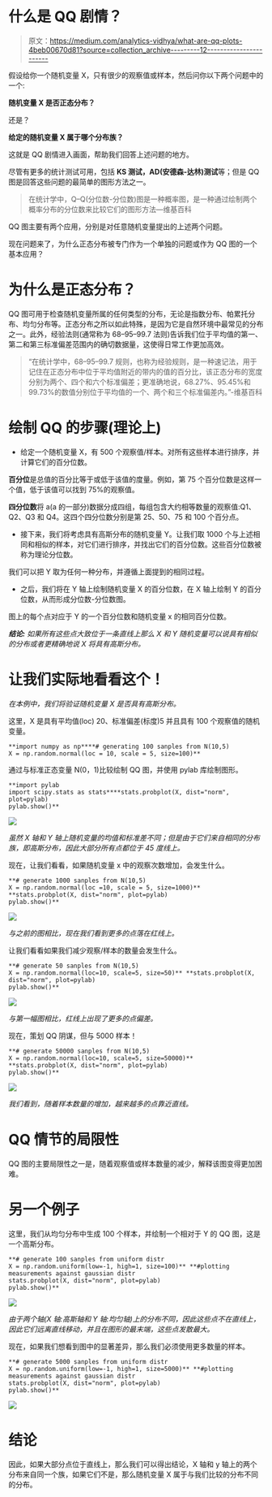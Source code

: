 # 什么是 QQ 剧情？

> 原文：<https://medium.com/analytics-vidhya/what-are-qq-plots-4beb00670d81?source=collection_archive---------12----------------------->

假设给你一个随机变量 X，只有很少的观察值或样本，然后问你以下两个问题中的一个:

**随机变量 X 是否正态分布？**

还是？

**给定的随机变量 X 属于哪个分布族？**

这就是 QQ 剧情进入画面，帮助我们回答上述问题的地方。

尽管有更多的统计测试可用，包括 **KS 测试，AD(安德森-达林)测试**等；但是 QQ 图是回答这些问题的最简单的图形方法之一。

> 在统计学中，Q–Q(分位数-分位数)图是一种概率图，是一种通过绘制两个概率分布的分位数来比较它们的图形方法—维基百科

QQ 图主要有两个应用，分别是对任意随机变量提出的上述两个问题。

现在问题来了，为什么正态分布被专门作为一个单独的问题或作为 QQ 图的一个基本应用？

# 为什么是正态分布？

QQ 图可用于检查随机变量所属的任何类型的分布，无论是指数分布、帕累托分布、均匀分布等。正态分布之所以如此特殊，是因为它是自然环境中最常见的分布之一。此外，经验法则(通常称为 68–95–99.7 法则)告诉我们位于平均值的第一、第二和第三标准偏差范围内的确切数据量，这使得日常工作更加高效。

> “在统计学中，68–95–99.7 规则，也称为经验规则，是一种速记法，用于记住在正态分布中位于平均值附近的带内的值的百分比，该正态分布的宽度分别为两个、四个和六个标准偏差；更准确地说，68.27%、95.45%和 99.73%的数值分别位于平均值的一个、两个和三个标准偏差内。”-维基百科

# 绘制 QQ 的步骤(理论上)

*   给定一个随机变量 X，有 500 个观察值/样本。对所有这些样本进行排序，并计算它们的百分位数。

**百分位**是总值的百分比等于或低于该值的度量。例如，第 75 个百分位数是这样一个值，低于该值可以找到 75%的观察值。

**四分位数**将 a(a 的一部分)数据分成四组，每组包含大约相等数量的观察值:Q1、Q2、Q3 和 Q4。这四个四分位数分别是第 25、50、75 和 100 个百分点。

*   接下来，我们将考虑具有高斯分布的随机变量 Y。让我们取 1000 个与上述相同和相似的样本，对它们进行排序，并找出它们的百分位数。这些百分位数被称为理论分位数。

我们可以把 Y 取为任何一种分布，并遵循上面提到的相同过程。

*   之后，我们将在 Y 轴上绘制随机变量 X 的百分位数，在 X 轴上绘制 Y 的百分位数，从而形成分位数-分位数图。

图上的每个点对应于 Y 的一个百分位数和随机变量 x 的相同百分位数。

***结论:*** *如果所有这些点大致位于一条直线上那么 X 和 Y 随机变量可以说具有相似的分布或者更精确地说 X 将具有高斯分布。*

# 让我们实际地看看这个！

*在本例中，我们将验证随机变量 X 是否具有高斯分布。*

这里，X 是具有平均值(loc) 20、标准偏差(标度)5 并且具有 100 个观察值的随机变量。

```
**import numpy as np****# generating 100 sanples from N(10,5)
X = np.random.normal(loc = 10, scale = 5, size=100)**
```

通过与标准正态变量 N(0，1)比较绘制 QQ 图，并使用 pylab 库绘制图形。

```
**import pylab 
import scipy.stats as stats****stats.probplot(X, dist="norm", plot=pylab)
pylab.show()**
```

![](img/598f6f328745a2d0c8fb8db3fcff498d.png)

*虽然 X 轴和 Y 轴上随机变量的均值和标准差不同；但是由于它们来自相同的分布族，即高斯分布，因此大部分所有点都位于 45 度线上。*

现在，让我们看看，如果随机变量 x 中的观察次数增加，会发生什么。

```
**# generate 1000 sanples from N(10,5)
X = np.random.normal(loc =10, scale = 5, size=1000)** **stats.probplot(X, dist="norm", plot=pylab)
pylab.show()**
```

![](img/018fefedd5b224798b78614c5aa9c1c0.png)

*与之前的图相比，现在我们看到更多的点落在红线上。*

让我们看看如果我们减少观察/样本的数量会发生什么。

```
**# generate 50 sanples from N(10,5)
X = np.random.normal(loc=10, scale=5, size=50)** **stats.probplot(X, dist="norm", plot=pylab)
pylab.show()**
```

![](img/73e4fa33d6a6c94056beeb9e604f0344.png)

*与第一幅图相比，红线上出现了更多的点偏差。*

现在，策划 QQ 阴谋，但与 5000 样本！

```
**# generate 50000 sanples from N(10,5)
X = np.random.normal(loc=10, scale=5, size=50000)** **stats.probplot(X, dist="norm", plot=pylab)
pylab.show()**
```

![](img/558939a514b0dec96762963bb5354e20.png)

*我们看到，随着样本数量的增加，越来越多的点靠近直线。*

# QQ 情节的局限性

QQ 图的主要局限性之一是，随着观察值或样本数量的减少，解释该图变得更加困难。

# 另一个例子

这里，我们从均匀分布中生成 100 个样本，并绘制一个相对于 Y 的 QQ 图，这是一个高斯分布。

```
**# generate 100 sanples from uniform distr
X = np.random.uniform(low=-1, high=1, size=100)** **#plotting measurements against gaussian distr
stats.probplot(X, dist="norm", plot=pylab)
pylab.show()**
```

![](img/0d50756457fdfe2cc999903e7d433910.png)

*由于两个轴(X 轴:高斯轴和 Y 轴:均匀轴)上的分布不同，因此这些点不在直线上，因此它们远离直线移动，并且在图形的最末端，这些点发散最大。*

现在，如果我们想看到图中的显著差异，那么我们必须使用更多数量的样本。

```
**# generate 5000 sanples from uniform distr
X = np.random.uniform(low=-1, high=1, size=5000)** **#plotting measurements against gaussian distr
stats.probplot(X, dist="norm", plot=pylab)
pylab.show()**
```

![](img/45ec418c595d21591eb47367c7ece26e.png)

# 结论

因此，如果大部分点位于直线上，那么我们可以得出结论，X 轴和 y 轴上的两个分布来自同一个族，如果它们不是，那么随机变量 X 属于与我们比较的分布不同的分布。